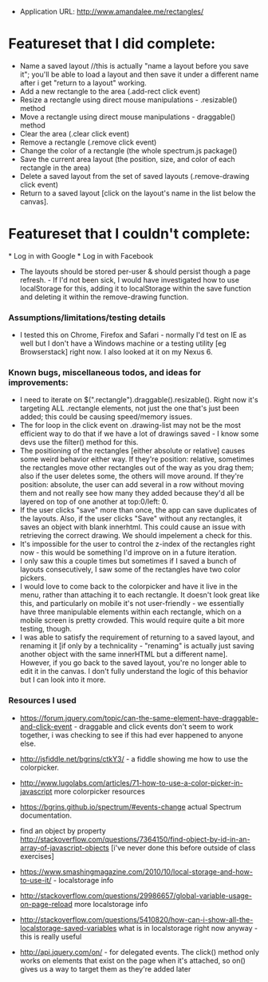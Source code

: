 * Application URL: http://www.amandalee.me/rectangles/



# Featureset that I did complete:  
* Name a saved layout //this is actually "name a layout before you save it"; you'll be able to load a layout and then save it under a different name after i get "return to a layout" working. 
* Add a new rectangle to the area (.add-rect click event)
* Resize a rectangle using direct mouse manipulations - .resizable() method
* Move a rectangle using direct mouse manipulations - draggable() method
* Clear the area (.clear click event)
* Remove a rectangle (.remove click event)
* Change the color of a rectangle (the whole spectrum.js package()
* Save the current area layout (the position, size, and color of each rectangle in the area)
* Delete a saved layout from the set of saved layouts (.remove-drawing click event)
* Return to a saved layout [click on the layout's name in the list below the canvas].

# Featureset that I couldn't complete: 
­* Log in with Google
­* Log in with Facebook
* The layouts should be stored per­-user & should persist though a page refresh. - If I'd not been sick, I would have investigated how to use localStorage for this, adding it to localStorage within the save function and deleting it within the remove-drawing function. 

### Assumptions/limitations/testing details
* I tested this on Chrome, Firefox and Safari - normally I'd test on IE as well but I don't have a Windows machine or a testing utility [eg Browserstack] right now. I also looked at it on my Nexus 6. 

### Known bugs, miscellaneous todos, and ideas for improvements: 
* I need to iterate on $(".rectangle").draggable().resizable(). Right now it's targeting ALL .rectangle elements, not just the one that's just been added; this could be causing speed/memory issues. 
* The for loop in the click event on .drawing-list may not be the most efficient way to do that if we have a lot of drawings saved - I know some devs use the filter() method for this. 
* The positioning of the rectangles [either absolute or relative] causes some weird behavior either way. If they're position: relative, sometimes the rectangles move other rectangles out of the way as you drag them; also if the user deletes some, the others will move around. If they're position: absolute, the user can add several in a row without moving them and not really see how many they added because they'd all be layered on top of one another at top:0/left: 0. 
* If the user clicks "save" more than once, the app can save duplicates of the layouts. Also, if the user clicks "Save" without any rectangles, it saves an object with blank innerhtml. This could cause an issue with retrieving the correct drawing. We should impelement a check for this. 
* It's impossible for the user to control the z-index of the rectangles right now - this would be something I'd improve on in a future iteration. 
* I only saw this a couple times but sometimes if I saved a bunch of layouts consecutively, I saw some of the rectangles have two color pickers. 
* I would love to come back to the colorpicker and have it live in the menu, rather than attaching it to each rectangle. It doesn't look great like this, and particularly on mobile it's not user-friendly - we essentially have three manipulable elements within each rectangle, which on a mobile screen is pretty crowded. This would require quite a bit more testing, though. 
* I was able to satisfy the requirement of returning to a saved layout, and renaming it [if only by a technicality - "renaming" is actually just saving another object with the same innerHTML but a different name]. However, if you go back to the saved layout, you're no longer able to edit it in the canvas. I don't fully understand the logic of this behavior but I can look into it more. 


### Resources I used
* https://forum.jquery.com/topic/can-the-same-element-have-draggable-and-click-event - draggable and click events don't seem to work together, i was checking to see if this had ever happened to anyone else.
* http://jsfiddle.net/bgrins/ctkY3/ - a fiddle showing me how to use the colorpicker.
* http://www.lugolabs.com/articles/71-how-to-use-a-color-picker-in-javascript more colorpicker resources
* https://bgrins.github.io/spectrum/#events-change actual Spectrum documentation.

* find an object by property http://stackoverflow.com/questions/7364150/find-object-by-id-in-an-array-of-javascript-objects [i've never done this before outside of class exercises]

* https://www.smashingmagazine.com/2010/10/local-storage-and-how-to-use-it/ - localstorage info
* http://stackoverflow.com/questions/29986657/global-variable-usage-on-page-reload more localstorage info
* http://stackoverflow.com/questions/5410820/how-can-i-show-all-the-localstorage-saved-variables what is in localstorage right now anyway - this is really useful

* http://api.jquery.com/on/ - for delegated events. The click() method only works on elements that exist on the page when it's attached, so on() gives us a way to target them as they're added later 